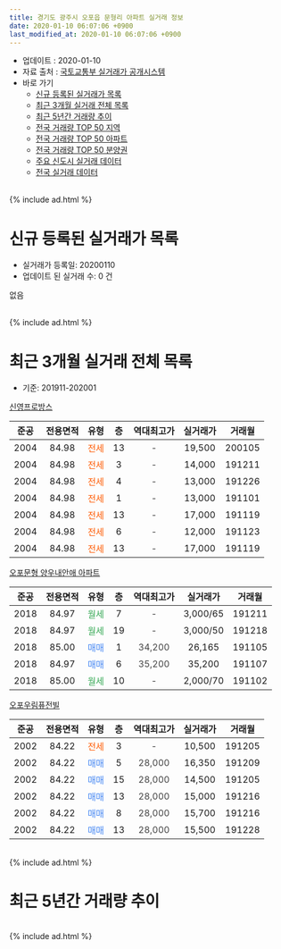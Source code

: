 ```yaml
---
title: 경기도 광주시 오포읍 문형리 아파트 실거래 정보
date: 2020-01-10 06:07:06 +0900
last_modified_at: 2020-01-10 06:07:06 +0900
---
```


* 업데이트 : 2020-01-10
* 자료 출처 : [국토교통부 실거래가 공개시스템](http://rt.molit.go.kr)
* 바로 가기
    * [신규 등록된 실거래가 목록](#신규-등록된-실거래가-목록)
    * [최근 3개월 실거래 전체 목록](#최근-3개월-실거래-전체-목록)
    * [최근 5년간 거래량 추이](#최근-5년간-거래량-추이)
    * [전국 거래량 TOP 50 지역](https://inasie.github.io/apt-trade-info/최근-3개월-전국에서-가장-거래가-많이-발생한-지역)
    * [전국 거래량 TOP 50 아파트](https://inasie.github.io/apt-trade-info/최근-3개월-전국에서-가장-거래가-많이-발생한-아파트)
    * [전국 거래량 TOP 50 분양권](https://inasie.github.io/apt-trade-info/최근-3개월-전국에서-가장-거래가-많이-발생한-분양권)
    * [주요 신도시 실거래 데이터](https://inasie.github.io/apt-trade-info/주요-신도시)
    * [전국 실거래 데이터](https://inasie.github.io/apt-trade-info/전국)
<br>
{% include ad.html %}
<br>

# 신규 등록된 실거래가 목록
* 실거래가 등록일: 20200110
* 업데이트 된 실거래 수: 0 건

없음

<br>
{% include ad.html %}
<br>

# 최근 3개월 실거래 전체 목록
* 기준: 201911-202001


[신영프로방스](https://search.naver.com/search.naver?query=%EA%B2%BD%EA%B8%B0%EB%8F%84+%EA%B4%91%EC%A3%BC%EC%8B%9C+%EC%98%A4%ED%8F%AC%EC%9D%8D+%EB%AC%B8%ED%98%95%EB%A6%AC+%EC%8B%A0%EC%98%81%ED%94%84%EB%A1%9C%EB%B0%A9%EC%8A%A4)

|준공|전용면적|유형|층|역대최고가|실거래가|거래월|
|:---:|:---:|:---:|:---:|:---:|:---:|:---:|
|2004|84.98|<span style="color:#ff5a00">전세</span>|13|<span style="color:#444444">-</span>|19,500|200105|
|2004|84.98|<span style="color:#ff5a00">전세</span>|3|<span style="color:#444444">-</span>|14,000|191211|
|2004|84.98|<span style="color:#ff5a00">전세</span>|4|<span style="color:#444444">-</span>|13,000|191226|
|2004|84.98|<span style="color:#ff5a00">전세</span>|1|<span style="color:#444444">-</span>|13,000|191101|
|2004|84.98|<span style="color:#ff5a00">전세</span>|13|<span style="color:#444444">-</span>|17,000|191119|
|2004|84.98|<span style="color:#ff5a00">전세</span>|6|<span style="color:#444444">-</span>|12,000|191123|
|2004|84.98|<span style="color:#ff5a00">전세</span>|13|<span style="color:#444444">-</span>|17,000|191119|

[오포문형 양우내안애 아파트](https://search.naver.com/search.naver?query=%EA%B2%BD%EA%B8%B0%EB%8F%84+%EA%B4%91%EC%A3%BC%EC%8B%9C+%EC%98%A4%ED%8F%AC%EC%9D%8D+%EB%AC%B8%ED%98%95%EB%A6%AC+%EC%98%A4%ED%8F%AC%EB%AC%B8%ED%98%95+%EC%96%91%EC%9A%B0%EB%82%B4%EC%95%88%EC%95%A0+%EC%95%84%ED%8C%8C%ED%8A%B8)

|준공|전용면적|유형|층|역대최고가|실거래가|거래월|
|:---:|:---:|:---:|:---:|:---:|:---:|:---:|
|2018|84.97|<span style="color:#34a853">월세</span>|7|<span style="color:#444444">-</span>|3,000/65|191211|
|2018|84.97|<span style="color:#34a853">월세</span>|19|<span style="color:#444444">-</span>|3,000/50|191218|
|2018|85.00|<span style="color:#4285f3">매매</span>|1|<span style="color:#444444">34,200</span>|26,165|191105|
|2018|84.97|<span style="color:#4285f3">매매</span>|6|<span style="color:#444444">35,200</span>|35,200|191107|
|2018|85.00|<span style="color:#34a853">월세</span>|10|<span style="color:#444444">-</span>|2,000/70|191102|

[오포우림퓨전빌](https://search.naver.com/search.naver?query=%EA%B2%BD%EA%B8%B0%EB%8F%84+%EA%B4%91%EC%A3%BC%EC%8B%9C+%EC%98%A4%ED%8F%AC%EC%9D%8D+%EB%AC%B8%ED%98%95%EB%A6%AC+%EC%98%A4%ED%8F%AC%EC%9A%B0%EB%A6%BC%ED%93%A8%EC%A0%84%EB%B9%8C)

|준공|전용면적|유형|층|역대최고가|실거래가|거래월|
|:---:|:---:|:---:|:---:|:---:|:---:|:---:|
|2002|84.22|<span style="color:#ff5a00">전세</span>|3|<span style="color:#444444">-</span>|10,500|191205|
|2002|84.22|<span style="color:#4285f3">매매</span>|5|<span style="color:#444444">28,000</span>|16,350|191209|
|2002|84.22|<span style="color:#4285f3">매매</span>|15|<span style="color:#444444">28,000</span>|14,500|191205|
|2002|84.22|<span style="color:#4285f3">매매</span>|13|<span style="color:#444444">28,000</span>|15,000|191216|
|2002|84.22|<span style="color:#4285f3">매매</span>|8|<span style="color:#444444">28,000</span>|15,700|191216|
|2002|84.22|<span style="color:#4285f3">매매</span>|13|<span style="color:#444444">28,000</span>|15,500|191228|


<br>
{% include ad.html %}
<br>

# 최근 5년간 거래량 추이


<div style="width:100%;">
    <canvas id="deal_progress" height="200"></canvas>
</div>

<script>
new Chart(document.getElementById("deal_progress"), {
    type: 'line',
    data: {
        labels: ['201501','201502','201503','201504','201505','201506','201507','201508','201509','201510','201511','201512','201601','201602','201603','201604','201605','201606','201607','201608','201609','201610','201611','201612','201701','201702','201703','201704','201705','201706','201707','201708','201709','201710','201711','201712','201801','201802','201803','201804','201805','201806','201807','201808','201809','201810','201811','201812','201901','201902','201903','201904','201905','201906','201907','201908','201909','201910','201911','201912','202001'],
        datasets: [{
            label: '매매',
            pointRadius: 1,
            data: [4, 5, 7, 11, 10, 13, 12, 4, 10, 6, 8, 11, 3, 7, 5, 7, 3, 7, 5, 8, 6, 4, 0, 2, 0, 3, 4, 2, 4, 3, 2, 2, 2, 3, 1, 1, 8, 16, 13, 11, 7, 9, 8, 2, 3, 5, 3, 7, 6, 5, 4, 10, 3, 5, 47, 23, 11, 14, 2, 5, 0],
            borderColor: "rgba(255, 201, 14, 1)",
            backgroundColor: "rgba(255, 201, 14, 0.5)",
            fill: false,
            lineTension: 0
        },{
            label: '전월세',
            pointRadius: 1,
            data: [3, 6, 6, 8, 5, 3, 7, 7, 4, 5, 3, 3, 4, 4, 4, 4, 3, 7, 1, 7, 8, 2, 0, 3, 4, 6, 8, 3, 0, 3, 5, 2, 4, 1, 2, 3, 2, 4, 2, 1, 6, 4, 6, 3, 6, 4, 2, 1, 7, 10, 19, 10, 23, 22, 28, 32, 31, 16, 5, 5, 1],
            borderColor: "rgba(0, 141, 185, 1)",
            backgroundColor: "rgba(0, 141, 185, 0.5)",
            fill: false,
            lineTension: 0
        }
        ]
    },
    options: {
        responsive: true,
        title: {
            display: false
        },
        tooltips: {
            mode: 'index',
            intersect: false
        },
        hover: {
            mode: 'nearest',
            intersect: true
        },
        scales: {
            xAxes: [{
                display: true,
                scaleLabel: {
                    display: true,
                    labelString: '년/월'
                }
            }],
            yAxes: [{
                display: true,
                ticks: {
                    suggestedMin: 0,
                },
                scaleLabel: {
                    display: true,
                    labelString: '실거래 수'
                }
            }]
        }
    }
});

</script>


<br>
{% include ad.html %}
<br>

